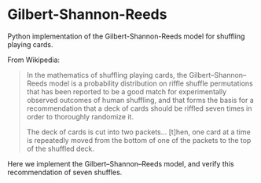 # Gilbert-Shannon-Reeds

Python implementation of the Gilbert-Shannon-Reeds model for shuffling playing cards.

From Wikipedia:

> In the mathematics of shuffling playing cards, the Gilbert–Shannon–Reeds model is a
probability distribution on riffle shuffle permutations that has been reported to be a
good match for experimentally observed outcomes of human shuffling, and that forms the
basis for a recommendation that a deck of cards should be riffled seven times in order to
thoroughly randomize it.
>
> The deck of cards is cut into two packets... [t]hen, one card at a time is repeatedly
moved from the bottom of one of the packets to the top of the shuffled deck.

Here we implement the Gilbert–Shannon–Reeds model, and verify this recommendation of seven
shuffles.
